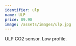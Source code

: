 ```yaml
---
identifier: ulp
name: ULP
price: 89.98
image: /assets/images/ulp.jpg
---
```

ULP CO2 sensor. Low profile.

